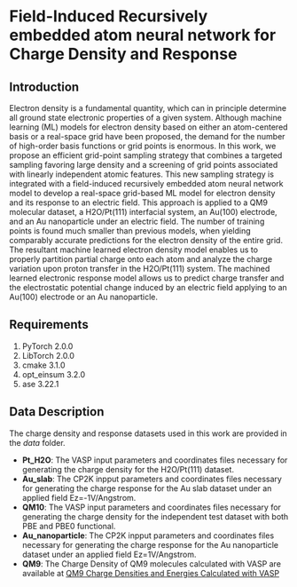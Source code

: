 # Field-Induced Recursively embedded atom neural network for Charge Density and Response
## Introduction
Electron density is a fundamental quantity, which can in principle determine all ground state electronic properties of a given system. Although machine learning (ML) models for electron density based on either an atom-centered basis or a real-space grid have been proposed, the demand for the number of high-order basis functions or grid points is enormous. In this work, we propose an efficient grid-point sampling strategy that combines a targeted sampling favoring large density and a screening of grid points associated with linearly independent atomic features. This new sampling strategy is integrated with a field-induced recursively embedded atom neural network model to develop a real-space grid-based ML model for electron density and its response to an electric field. This approach is applied to a QM9 molecular dataset, a H2O/Pt(111) interfacial system, an Au(100) electrode, and an Au nanoparticle under an electric field. The number of training points is found much smaller than previous models, when yielding comparably accurate predictions for the electron density of the entire grid. The resultant machine learned electron density model enables us to properly partition partial charge onto each atom and analyze the charge variation upon proton transfer in the H2O/Pt(111) system. The machined learned electronic response model allows us to predict charge transfer and the electrostatic potential change induced by an electric field applying to an Au(100) electrode or an Au nanoparticle. 

## Requirements
1. PyTorch 2.0.0
2. LibTorch 2.0.0
3. cmake 3.1.0
4. opt_einsum 3.2.0
5. ase 3.22.1

## Data Description
The charge density and response datasets used in this work are provided in the *data* folder. 
- **Pt_H2O**: The VASP input parameters and coordinates files necessary for generating the charge density for the H2O/Pt(111) dataset.
- **Au_slab**: The CP2K inpput parameters and coordinates files necessary for generating the charge response for the Au slab dataset under an applied field Ez=-1V/Angstrom.
- **QM10**: The VASP input parameters and coordinates files necessary for generating the charge density for the independent test dataset with both PBE and PBE0 functional.
- **Au_nanoparticle**: The CP2K inpput parameters and coordinates files necessary for generating the charge response for the Au nanoparticle dataset under an applied field Ez=1V/Angstrom.
- **QM9**: The Charge Density of QM9 molecules calculated with VASP are available at [QM9 Charge Densities and Energies Calculated with VASP](https://data.dtu.dk/articles/dataset/QM9_Charge_Densities_and_Energies_Calculated_with_VASP/16794500)
